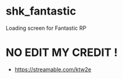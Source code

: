 # shk_fantastic
Loading screen for Fantastic RP

# NO EDIT MY CREDIT !
- https://streamable.com/ktw2e
